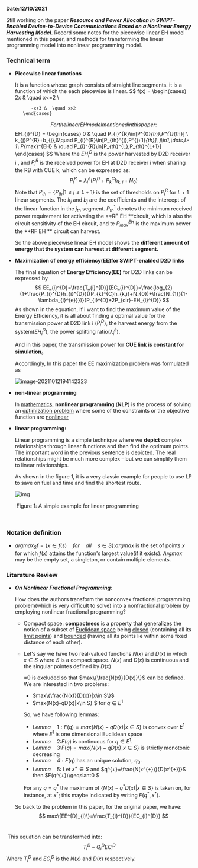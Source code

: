 **Date:12/10/2021**

Still working on the paper ***Resource and Power Allocation in SWIPT-Enabled Device-to-Device Communications Based on a Nonlinear Energy Harvesting Model***. Record some notes for the piecewise linear EH model mentioned in this paper, and methods for transforming the linear programming model into nonlinear programming model.

### Technical term

- **Piecewise linear functions**

  It is a  function whose graph consists of straight line segments. it is a function of which the each piecewise is linear.
  $$
  f(x) = \begin{cases} 
            2x & \quad x<=2 \\
           
            -x+3 &  \quad x>2 
         \end{cases}
  $$
  For the linear EH model mentioned in this paper:
  $$
  EH_{i}^{D} = \begin{cases} 
            0 & \quad P_{i}^{R}\in[P^{0}_{tn},P^{1}_{th}] \\
            k_{j}P^{R}+b_{j},&\quad P_{i}^{R}\in[P_{th}^{j},P^{j+1}_{th}], j\in1,\dots,L-1\\
            P_{max}^{EH} &  \quad P_{i}^{R}\in[P_{th}^{L},P_{th}^{L+1}] 
         \end{cases}
  $$
  Where the $EH_{i}^{D}$ is the power harvested by D2D receiver i , and $P_{i}^{R}$ is the received power for EH at D2D receiver i when sharing the RB with CUE k, which can be expressed as:
  $$
  P_{i}^{R}=\lambda_{i}^{e}(P_{i}^{D}+P_{k}^{C}h_{k,i}+N_{0})
  $$
  Note that $P_{th}=\{P_{th}|1\leq j\leq L+1 \}$ is the set of thresholds on $P_{i}^{R}$ for $L+1$ linear segments. The $k_{j}$ and $b_{j}$ are the coefficients and the intercept of the linear function in the $j_{th}$ segment. $P_{th}^{1}$ denotes the minimum received power requirement for activating the **RF EH **circuit, which is also the circuit sensitivity of the EH circuit, and te $P_{max}^{EH}$ is the maximum power the **RF EH ** circuit can harvest. 

  So the above piecewise linear EH model shows  the **different amount of energy that the system can harvest at different segment.**

- **Maximization of energy efficiency(EE)for SWIPT-enabled D2D links**

  The final equation of **Energy Efficiency(EE)** for D2D links can be expressed by
  $$
  EE_{i}^{D}=\frac{T_{i}^{D}}{EC_{i}^{D}}=\frac{log_{2}(1+\frac{P_{i}^{D}h_{i}^{D}}{(P_{k}^{C}h_{k,i}+N_{0})+\frac{N_{1}}{1-\lambda_{i}^{e}}})}{P_{i}^{D}+2P_{cir}-EH_{i}^{D}}
  $$
  As shown in the equation, if i want to find the maximum value of the Energy Efficiency, it is all about finding a optimal value for the transmission power at D2D link i ($P_{i}^{D}$), the harvest energy from the system($EH_{i}^{D}$), the power splitting ratio($\lambda_{i}^{e}$). 

  And in this paper, the transmission power for **CUE link is constant for simulation**。
  
  Accordingly, In this paper the EE maximization problem was formulated as
  
  ![image-20211012194142323](C:\Users\admin\AppData\Roaming\Typora\typora-user-images\image-20211012194142323.png)
  
  

- **non-linear programming**

  In [mathematics](https://en.wikipedia.org/wiki/Mathematics), **nonlinear programming** (**NLP**) is the process of solving an [optimization problem](https://en.wikipedia.org/wiki/Optimization_problem) where some of the constraints or the objective function are [nonlinear](https://en.wikipedia.org/wiki/Nonlinear)

  

- **linear programming:**

  Linear programming is a simple technique where we **depict** complex relationships through linear functions and then find the optimum points. The important word in the previous sentence is depicted. The real relationships might be much more complex – but we can simplify them to linear relationships.

  As shown in the figure 1, it is a very classic example for people to use LP to  save on fuel and time and find the shortest route.

  ![img](https://cdn.analyticsvidhya.com/wp-content/uploads/2017/02/26152820/PIC-4.png)

  ​                                       Figure 1: A simple example for linear programming



​        




### Notation definition

- $argmax_{S}f=\{x\in f(s) \quad for  \quad all\quad s\in S\}$:$argmax$ is the set of points $x$ for which $f(x)$ attains the function's largest value(if it exists). $Argmax$ may be the empty set, a singleton, or contain multiple elements.





### Literature Review

- ***On Nonlinear Fractional Programming***:

   How does the authors transform the nonconvex fractional programming problem(which is   very difficult to solve) into a  nonfractional problem by employing nonlinear fractional programming?

  - Compact space: **compactness** is a property that generalizes the notion of a subset of [Euclidean space](https://en.wikipedia.org/wiki/Euclidean_space) being [closed](https://en.wikipedia.org/wiki/Closed_set) (containing all its [limit points](https://en.wikipedia.org/wiki/Limit_point)) and [bounded](https://en.wikipedia.org/wiki/Bounded_set) (having all its points lie within some fixed distance of each other).

  - Let's say we have two real-valued functions $N(x)$ and $D(x)$ in which $x\in S$ where $S$ is a compact space. $N(x)$ and $D(x)$ is continuous and the singular pointes defined by $D(x)$ 

    =0 is excluded so that $max\{\frac{N(x)}{D(x)}\}$ can be defined. We are interested in two problems:

    - $max\{\frac{N(x)}{D(x)}|x\in S\}$
    - $max\{N(x)-qD(x)|x\in S\} $ for $q\in E^{1}$ 

    So, we have following lemmas:

    - $Lemma \quad 1:F(q)=max\{N(x)-qD(x)|x\in S\}$ is convex over $E^{1}$ where $E^{1}$ is one dimensional Euclidean space
    - $Lemma \quad 2:$$F(q)$ is continuous for $q\in E^{1}$.
    - $Lemma \quad 3$:$F(q)=max\{N(x)-qD(x)|x\in S\}$ is strictly monotonic decreasing
    - $Lemma \quad 4:F(q)$ has an unique solution, $q_{0}$.
    - $Lemma \quad 5:$ Let $x^{+}\in S$ and $q^{+}=\frac{N(x^{+})}{D(x^{+})}$ then $F(q^{+})\geqslant0 $

    For any $q=q^{*}$ the maximum of $\{N(x)-q^{*}D(x)|x\in S\}$ is taken on, for instance, at $x^{*}$; this maybe indicated by writing $F(q^{*},x^{*}).$

  

  So back to the problem in this paper, for the original paper, we have:
  $$
  max\{EE^{D}_{i}\}=\frac{T_{i}^{D}}{EC_{i}^{D}}
  $$
  ​      

​       This equation can be transformed into:
$$
T^{D}_{i}-Q^{D}_{i}EC_{i}^{D}
$$
​       Where $T^{D}_{i}$ and $EC^{D}_{i}$ is the $N(x)$ and $D(x)$ respectively.

​        



​                                              